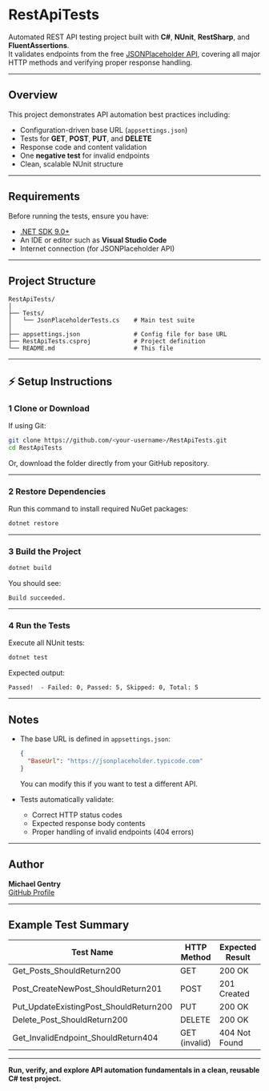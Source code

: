 #  RestApiTests

Automated REST API testing project built with **C#**, **NUnit**, **RestSharp**, and **FluentAssertions**.  
It validates endpoints from the free [JSONPlaceholder API](https://jsonplaceholder.typicode.com), covering all major HTTP methods and verifying proper response handling.

---

##  Overview

This project demonstrates API automation best practices including:
- Configuration-driven base URL (`appsettings.json`)
- Tests for **GET**, **POST**, **PUT**, and **DELETE**
- Response code and content validation
- One **negative test** for invalid endpoints
- Clean, scalable NUnit structure

---

##  Requirements

Before running the tests, ensure you have:
- [.NET SDK 9.0+](https://dotnet.microsoft.com/en-us/download)
- An IDE or editor such as **Visual Studio Code**
- Internet connection (for JSONPlaceholder API)

---

##  Project Structure

```
RestApiTests/
│
├── Tests/
│   └── JsonPlaceholderTests.cs    # Main test suite
│
├── appsettings.json               # Config file for base URL
├── RestApiTests.csproj            # Project definition
└── README.md                      # This file
```

---

## ⚡ Setup Instructions

### 1 Clone or Download
If using Git:
```bash
git clone https://github.com/<your-username>/RestApiTests.git
cd RestApiTests
```

Or, download the folder directly from your GitHub repository.

---

### 2 Restore Dependencies
Run this command to install required NuGet packages:
```bash
dotnet restore
```

---

### 3 Build the Project
```bash
dotnet build
```

You should see:
```
Build succeeded.
```

---

### 4 Run the Tests
Execute all NUnit tests:
```bash
dotnet test
```

Expected output:
```
Passed!  - Failed: 0, Passed: 5, Skipped: 0, Total: 5
```

---

##  Notes

- The base URL is defined in `appsettings.json`:
  ```json
  {
    "BaseUrl": "https://jsonplaceholder.typicode.com"
  }
  ```
  You can modify this if you want to test a different API.

- Tests automatically validate:
  - Correct HTTP status codes  
  - Expected response body contents  
  - Proper handling of invalid endpoints (404 errors)

---

##  Author

**Michael Gentry**   
[GitHub Profile](https://github.com/mgentry3035)

---

##  Example Test Summary

| Test Name | HTTP Method | Expected Result |
|------------|--------------|----------------|
| Get_Posts_ShouldReturn200 | GET | 200 OK |
| Post_CreateNewPost_ShouldReturn201 | POST | 201 Created |
| Put_UpdateExistingPost_ShouldReturn200 | PUT | 200 OK |
| Delete_Post_ShouldReturn200 | DELETE | 200 OK |
| Get_InvalidEndpoint_ShouldReturn404 | GET (invalid) | 404 Not Found |

---

 **Run, verify, and explore API automation fundamentals in a clean, reusable C# test project.**

